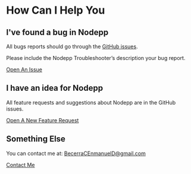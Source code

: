 # How Can I Help You

## I've found a bug in Nodepp

All bugs reports should go through the [GitHub issues](https://github.com/NodeppOficial/nodepp/issues).

Please include the Nodepp Troubleshooter’s description your bug report.

<a href="https://github.com/NodeppOficial/nodepp/issues" 
   class="uk-button uk-button-default"> Open An Issue
</a>

## I have an idea for Nodepp 

All feature requests and suggestions about Nodepp are in the GitHub issues.

<a href="https://github.com/NodeppOficial/nodepp/issues" 
   class="uk-button uk-button-default"> Open A New Feature Request
</a>

## Something Else

You can contact me at: BecerraCEnmanuelD@gmail.com

<a href="mailto:BecerraCEnmanuelD@gmail.com" 
   class="uk-button uk-button-default"> Contact Me
</a>
